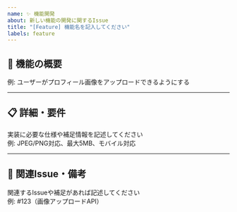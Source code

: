 ```yaml
---
name: ✨ 機能開発
about: 新しい機能の開発に関するIssue
title: "[Feature] 機能名を記入してください"
labels: feature
---
```


## 📝 機能の概要

例: ユーザーがプロフィール画像をアップロードできるようにする

---

## 📋 詳細・要件

実装に必要な仕様や補足情報を記述してください  
例: JPEG/PNG対応、最大5MB、モバイル対応

---

## 🔗 関連Issue・備考

関連するIssueや補足があれば記述してください  
例: #123（画像アップロードAPI）
